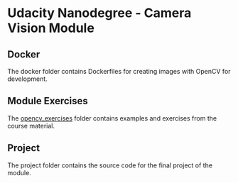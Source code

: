 # Udacity Nanodegree - Camera Vision Module

## Docker

The docker folder contains Dockerfiles for creating images with OpenCV for development.

## Module Exercises

The [opencv_exercises](./opencv_exercises) folder contains examples and exercises from the course material. 

## Project

The project folder contains the source code for the final project of the module.
